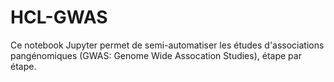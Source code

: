 # HCL-GWAS
Ce notebook Jupyter permet de semi-automatiser les études d'associations pangénomiques (GWAS: Genome Wide Assocation Studies), étape par étape.

